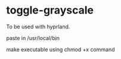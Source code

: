 # toggle-grayscale

To be used with hyprland.

paste in /usr/local/bin

make executable using chmod +x command
